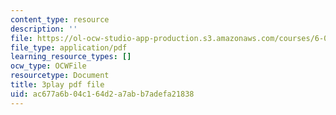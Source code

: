 ```yaml
---
content_type: resource
description: ''
file: https://ol-ocw-studio-app-production.s3.amazonaws.com/courses/6-0001-introduction-to-computer-science-and-programming-in-python-fall-2016/ac677a6b04c164d2a7abb7adefa21838_lniF6ys2CIk.pdf
file_type: application/pdf
learning_resource_types: []
ocw_type: OCWFile
resourcetype: Document
title: 3play pdf file
uid: ac677a6b-04c1-64d2-a7ab-b7adefa21838
---
```

